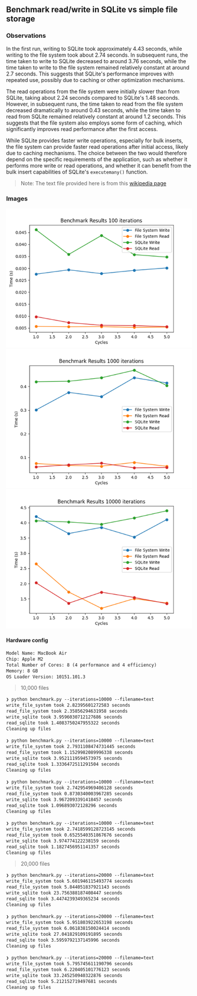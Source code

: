 ## Benchmark read/write in SQLite vs simple file storage

### Observations

In the first run, writing to SQLite took approximately 4.43 seconds, while writing to the file system took about 2.74 seconds. In subsequent runs, the time taken to write to SQLite decreased to around 3.76 seconds, while the time taken to write to the file system remained relatively constant at around 2.7 seconds. This suggests that SQLite's performance improves with repeated use, possibly due to caching or other optimization mechanisms.

The read operations from the file system were initially slower than from SQLite, taking about 2.24 seconds compared to SQLite's 1.48 seconds. However, in subsequent runs, the time taken to read from the file system decreased dramatically to around 0.43 seconds, while the time taken to read from SQLite remained relatively constant at around 1.2 seconds. This suggests that the file system also employs some form of caching, which significantly improves read performance after the first access.

While SQLite provides faster write operations, especially for bulk inserts, the file system can provide faster read operations after initial access, likely due to caching mechanisms. The choice between the two would therefore depend on the specific requirements of the application, such as whether it performs more write or read operations, and whether it can benefit from the bulk insert capabilities of SQLite's `executemany()` function.

> Note: The text file provided here is from this [wikipedia page](https://en.wikipedia.org/wiki/India)

### Images

![100](./images/benchmark_results_100.png)
![1000](./images/benchmark_results_1000.png)
![10000](./images/benchmark_results_10000.png)

#### Hardware config

```
Model Name: MacBook Air
Chip: Apple M2
Total Number of Cores: 8 (4 performance and 4 efficiency)
Memory: 8 GB
OS Loader Version: 10151.101.3
```

> 10,000 files

```
❯ python benchmark.py --iterations=10000 --filename=text
write_file_system took 2.82395601272583 seconds
read_file_system took 2.35856294631958 seconds
write_sqlite took 3.9596030712127686 seconds
read_sqlite took 1.4083750247955322 seconds
Cleaning up files

❯ python benchmark.py --iterations=10000 --filename=text
write_file_system took 2.7931108474731445 seconds
read_file_system took 1.1529982089996338 seconds
write_sqlite took 3.9521119594573975 seconds
read_sqlite took 1.3336472511291504 seconds
Cleaning up files

❯ python benchmark.py --iterations=10000 --filename=text
write_file_system took 2.742954969406128 seconds
read_file_system took 0.8730340003967285 seconds
write_sqlite took 3.9672093391418457 seconds
read_sqlite took 1.096893072128296 seconds
Cleaning up files

❯ python benchmark.py --iterations=10000 --filename=text
write_file_system took 2.7418599128723145 seconds
read_file_system took 0.6525540351867676 seconds
write_sqlite took 3.974774122238159 seconds
read_sqlite took 1.1827456951141357 seconds
Cleaning up files
```

> 20,000 files

```
❯ python benchmark.py --iterations=20000 --filename=text
write_file_system took 5.601946115493774 seconds
read_file_system took 5.844051837921143 seconds
write_sqlite took 23.756388187408447 seconds
read_sqlite took 3.4474239349365234 seconds
Cleaning up files

❯ python benchmark.py --iterations=20000 --filename=text
write_file_system took 5.951803922653198 seconds
read_file_system took 6.061838150024414 seconds
write_sqlite took 27.041829109191895 seconds
read_sqlite took 3.5959792137145996 seconds
Cleaning up files

❯ python benchmark.py --iterations=20000 --filename=text
write_file_system took 5.795745611190796 seconds
read_file_system took 6.220405101776123 seconds
write_sqlite took 33.245250940322876 seconds
read_sqlite took 5.212152719497681 seconds
Cleaning up files
```

